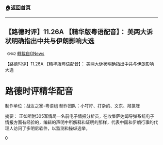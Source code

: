 ###  [:house:返回首頁](https://github.com/ourhimalayas/txt)
---

## 【路德时评】11.26A 【精华版粤语配音】： 美两大诉状明确指出中共与伊朗影响大选
` GM42` [轉載自GNews](https://gnews.org/zh-hans/604997/)

【路德时评】11.26A 【精华版粤语配音】： 美两大诉状明确指出中共与伊朗影响大选

# 路德时评精华配音

制作单位：战友之家-粤语组
制作团队：小叮咛、打杂的、文东、羟氯喹



摘要：
正如所附305军情局一名前电子情报分析员，在收集萨达姆导弹系统电子情报方面有经验的，编辑的声明中所解释和证明的那样，代表中国和伊朗行事的代理人访问了多明尼软件，以监测和操纵选举。

0
